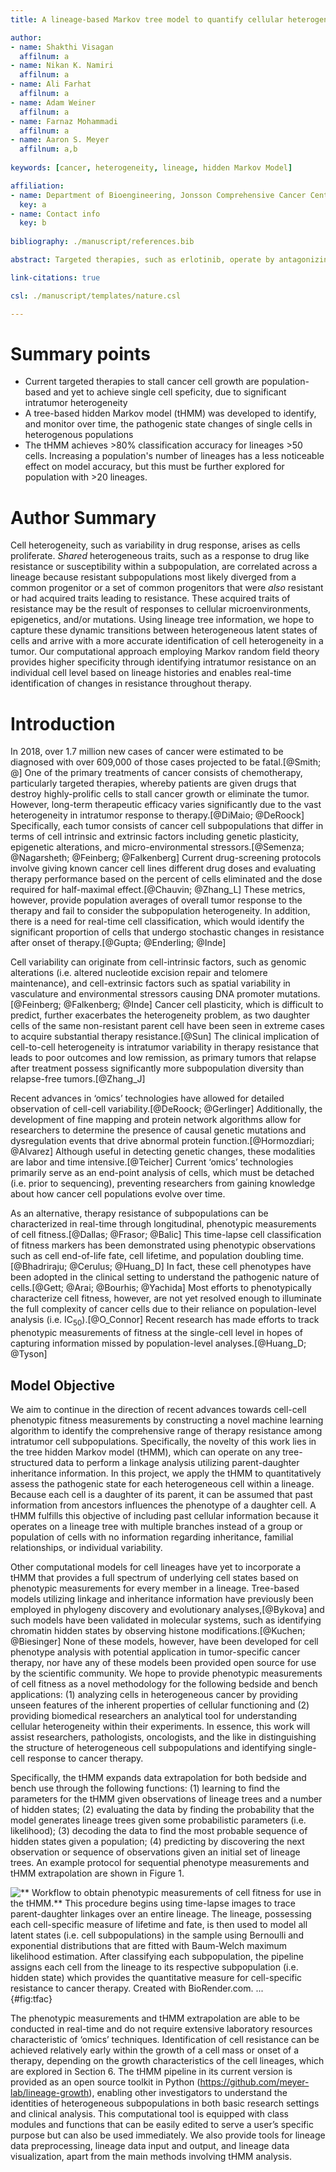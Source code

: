 ```yaml
---
title: A lineage-based Markov tree model to quantify cellular heterogeneity

author:
- name: Shakthi Visagan
  affilnum: a
- name: Nikan K. Namiri
  affilnum: a
- name: Ali Farhat
  affilnum: a
- name: Adam Weiner
  affilnum: a
- name: Farnaz Mohammadi
  affilnum: a
- name: Aaron S. Meyer
  affilnum: a,b
  
keywords: [cancer, heterogeneity, lineage, hidden Markov Model]

affiliation:
- name: Department of Bioengineering, Jonsson Comprehensive Cancer Center, Eli and Edythe Broad Center of Regenerative Medicine and Stem Cell Research; University of California, Los Angeles
  key: a
- name: Contact info
  key: b
  
bibliography: ./manuscript/references.bib

abstract: Targeted therapies, such as erlotinib, operate by antagonizing dysregulated signaling nodes in tumor cells. While responses to targeted agents can be remarkable, they are rarely curative. Furthermore, cell-to-cell heterogeneity stemming from genetic mutations, variation in signaling, and epigenetic state can contribute to resistance development. Current methods of quantifying tumor-drug response are population-level measurements and lack evolutionary dynamics. We present a novel computational method, the tree-based hidden Markov model (tHMM), which utilizes cell lineages to learn characteristic patterns of single cell heterogeneity and transitions between underlying latent states for dynamic tumor cell classification. A conventional hidden Markov model was adapted to a branching binary Markov tree of dividing cells with observed emissions to classify cells based on phenotypic observations, particularly cell end-of-life fate (division or death) and lifetime. The model can, therefore, fit observations from related cells and classify subpopulations. An adapted Viterbi algorithm was built to identify the states of each cell utilizing the parameters found from the modified Baum-Welch fitting and the inheritance information from the cell linkages in the lineage tree. To probabilistically model each observation, the cell fate and lifetime follow Bernoulli ($\theta_{B}$) and exponential ($\lambda_{E}$) distributions, respectively. Synthetic lineages were constructed consisting of parent cells susceptible to drug ($\theta_{B}=0.99$, $\lambda_{E}=80$), and a later transition forming a new state distribution of resistant cells ($\theta_{B}=0.8$, $\lambda_{E}=20$). 200 such lineages of various length were constructed and analyzed, and we observed improved state assignment accuracy of the tHMM as the number of cells in a lineage increased. Parameter estimation for the Bernoulli distribution governing cell fate was precise and accurate. The exponential distribution parameter was precise but slightly biased due to systematic errors stemming from excluding cells that continued past the experiment end, as well as removing seed cells that were unable to create a lineage. The tHMM cell classification pipeline can analyze cell lineages and assign cells to phenotypically distinct subpopulations (i.e. therapy-sensitive and therapy-resistant) for a wide range of lineage lengths and population sizes. The model quantifies the probabilistic distributions governing each subpopulation and may be used in conjunction with live-cell imaging for real-time drug screening and therapy evaluation. 

link-citations: true

csl: ./manuscript/templates/nature.csl

---
```


# Summary points

- Current targeted therapies to stall cancer cell growth are population-based and yet to achieve single cell speficity, due to significant intratumor heterogeneity
- A tree-based hidden Markov model (tHMM) was developed to identify, and monitor over time, the pathogenic state changes of single cells in heterogenous populations
- The tHMM achieves >80% classification accuracy for lineages >50 cells. Increasing a population's number of lineages has a less noticeable effect on model accuracy, but this must be further explored for population with >20 lineages. 

# Author Summary

Cell heterogeneity, such as variability in drug response, arises as cells proliferate. _Shared_ heterogeneous traits, such as a response to drug like resistance or susceptibility within a subpopulation, are correlated across a lineage because resistant subpopulations most likely diverged from a common progenitor or a set of common progenitors that were _also_ resistant or had acquired traits leading to resistance. These acquired traits of resistance may be the result of responses to cellular microenvironments, epigenetics, and/or mutations. Using lineage tree information, we hope to capture these dynamic transitions between heterogeneous latent states of cells and arrive with a more accurate identification of cell heterogeneity in a tumor. Our computational approach employing Markov random field theory provides higher specificity through identifying intratumor resistance on an individual cell level based on lineage histories and enables real-time identification of changes in resistance throughout therapy.

# Introduction

In 2018, over 1.7 million new cases of cancer were estimated to be diagnosed with over 609,000 of those cases projected to be fatal.[@Smith; @] One of the primary treatments of cancer consists of chemotherapy, particularly targeted therapies, whereby patients are given drugs that destroy highly-prolific cells to stall cancer growth or eliminate the tumor. However, long-term therapeutic efficacy varies significantly due to the vast heterogeneity in intratumor response to therapy.[@DiMaio; @DeRoock] Specifically, each tumor consists of cancer cell subpopulations that differ in terms of cell intrinsic and extrinsic factors including genetic plasticity, epigenetic alterations, and micro-environmental stressors.[@Semenza; @Nagarsheth; @Feinberg; @Falkenberg] Current drug-screening protocols involve giving known cancer cell lines different drug doses and evaluating therapy performance based on the percent of cells eliminated and the dose required for half-maximal effect.[@Chauvin; @Zhang_L] These metrics, however, provide population averages of overall tumor response to the therapy and fail to consider the subpopulation heterogeneity. In addition, there is a need for real-time cell classification, which would identify the significant proportion of cells that undergo stochastic changes in resistance after onset of therapy.[@Gupta; @Enderling; @Inde]

Cell variability can originate from cell-intrinsic factors, such as genomic alterations (i.e. altered nucleotide excision repair and telomere maintenance), and cell-extrinsic factors such as spatial variability in vasculature and environmental stressors causing DNA promoter mutations.[@Feinberg; @Falkenberg; @Inde] Cancer cell plasticity, which is difficult to predict, further exacerbates the heterogeneity problem, as two daughter cells of the same non-resistant parent cell have been seen in extreme cases to acquire substantial therapy resistance.[@Sun] The clinical implication of cell-to-cell heterogeneity is intratumor variability in therapy resistance that leads to poor outcomes and low remission, as primary tumors that relapse after treatment possess significantly more subpopulation diversity than relapse-free tumors.[@Zhang_J] 

Recent advances in ‘omics’ technologies have allowed for detailed observation of cell-cell variability.[@DeRoock; @Gerlinger] Additionally, the development of fine mapping and protein network algorithms allow for researchers to determine the presence of causal genetic mutations and dysregulation events that drive abnormal protein function.[@Hormozdiari; @Alvarez] Although useful in detecting genetic changes, these modalities are labor and time intensive.[@Teicher] Current ‘omics’ technologies primarily serve as an end-point analysis of cells, which must be detached (i.e. prior to sequencing), preventing researchers from gaining knowledge about how cancer cell populations evolve over time. 

As an alternative, therapy resistance of subpopulations can be characterized in real-time through longitudinal, phenotypic measurements of cell fitness.[@Dallas; @Frasor; @Balic] This time-lapse cell classification of fitness markers has been demonstrated using phenotypic observations such as cell end-of-life fate, cell lifetime, and population doubling time.[@Bhadriraju; @Cerulus; @Huang_D] In fact, these cell phenotypes have been adopted in the clinical setting to understand the pathogenic nature of cells.[@Gett; @Arai; @Bourhis; @Yachida] Most efforts to phenotypically characterize cell fitness, however, are not yet resolved enough to illuminate the full complexity of cancer cells due to their reliance on population-level analysis (i.e. IC<sub>50</sub>).[@O_Connor] Recent research has made efforts to track phenotypic measurements of fitness at the single-cell level in hopes of capturing information missed by population-level analyses.[@Huang_D; @Tyson]

## Model Objective

We aim to continue in the direction of recent advances towards cell-cell phenotypic fitness measurements by constructing a novel machine learning algorithm to identify the comprehensive range of therapy resistance among intratumor cell subpopulations. Specifically, the novelty of this work lies in the tree hidden Markov model (tHMM), which can operate on any tree-structured data to perform a linkage analysis utilizing parent-daughter inheritance information. In this project, we apply the tHMM to quantitatively assess the pathogenic state for each heterogeneous cell within a lineage. Because each cell is a daughter of its parent, it can be assumed that past information from ancestors influences the phenotype of a daughter cell. A tHMM fulfills this objective of including past cellular information because it operates on a lineage tree with multiple branches instead of a group or population of cells with no information regarding inheritance, familial relationships, or individual variability. 

Other computational models for cell lineages have yet to incorporate a tHMM that provides a full spectrum of underlying cell states based on phenotypic measurements for every member in a lineage. Tree-based models utilizing linkage and inheritance information  have previously been employed in phylogeny discovery and evolutionary analyses,[@Bykova] and such models have been validated in molecular systems, such as identifying chromatin hidden states by observing histone modifications.[@Kuchen; @Biesinger] None of these models, however, have been developed for cell phenotype analysis with potential application in tumor-specific cancer therapy, nor have any of these models been provided open source for use by the scientific community. We hope to provide phenotypic measurements of cell fitness as a novel methodology for the following bedside and bench applications: (1) analyzing cells in heterogeneous cancer by providing unseen features of the inherent properties of cellular functioning and (2) providing biomedical researchers an analytical tool for understanding cellular heterogeneity within their experiments. In essence, this work will assist researchers, pathologists, oncologists, and the like in distinguishing the structure of heterogeneous cell subpopulations and identifying single-cell response to cancer therapy. 

Specifically, the tHMM expands data extrapolation for both bedside and bench use through the following functions: (1) learning to find the parameters for the tHMM given observations of lineage trees and a number of hidden states; (2) evaluating the data by finding the probability that the model generates lineage trees given some probabilistic parameters (i.e. likelihood); (3) decoding the data to find the most probable sequence of hidden states given a population; (4) predicting by discovering the next observation or sequence of observations given an initial set of lineage trees. An example protocol for sequential phenotype measurements and tHMM extrapolation are shown in Figure 1. 

![** Workflow to obtain phenotypic measurements of cell fitness for use in the tHMM.** This procedure begins using time-lapse images to trace parent-daughter linkages over an entire lineage. The lineage, possessing each cell-specific measure of lifetime and fate, is then used to model all latent states (i.e. cell subpopulations) in the sample using Bernoulli and exponential distributions that are fitted with Baum-Welch maximum likelihood estimation. After classifying each subpopulation, the pipeline assigns each cell from the lineage to its respective subpopulation (i.e. hidden state) which provides the quantitative measure for cell-specific resistance to cancer therapy. Created with BioRender.com. ...](./Figures/figure1.svg){#fig:tfac}

The phenotypic measurements and tHMM extrapolation are able to be conducted in real-time and do not require extensive laboratory resources characteristic of ‘omics’ techniques. Identification of cell resistance can be achieved relatively early within the growth of a cell mass or onset of a therapy, depending on the growth characteristics of the cell lineages, which are explored in Section 6. The tHMM pipeline in its current version is provided as an open source toolkit in Python (<https://github.com/meyer-lab/lineage-growth>), enabling other investigators to understand the identities of heterogeneous subpopulations in both basic research settings and clinical analysis. This computational tool is equipped with class modules and functions that can be easily edited to serve a user’s specific purpose but can also be used immediately. We also provide tools for lineage data preprocessing, lineage data input and output, and lineage data visualization, apart from the main methods involving tHMM analysis.




